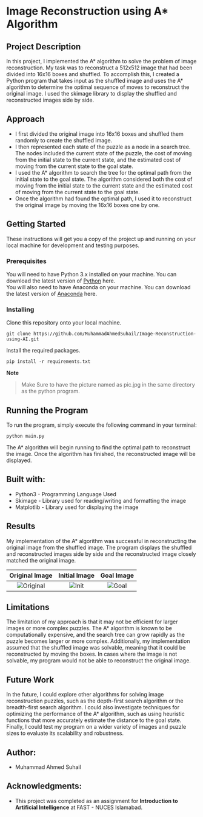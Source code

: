 # Image Reconstruction using A* Algorithm

## Project Description

In this project, I implemented the A* algorithm to solve the problem of image reconstruction. My task was to reconstruct a 512x512 image that had been divided into 16x16 boxes and shuffled. To accomplish this, I created a Python program that takes input as the shuffled image and uses the A* algorithm to determine the optimal sequence of moves to reconstruct the original image. I used the skimage library to display the shuffled and reconstructed images side by side.

## Approach

- I first divided the original image into 16x16 boxes and shuffled them randomly to create the shuffled image.
- I then represented each state of the puzzle as a node in a search tree. The nodes included the current state of the puzzle, the cost of moving from the initial state to the current state, and the estimated cost of moving from the current state to the goal state.
- I used the A* algorithm to search the tree for the optimal path from the initial state to the goal state. The algorithm considered both the cost of moving from the initial state to the current state and the estimated cost of moving from the current state to the goal state.
- Once the algorithm had found the optimal path, I used it to reconstruct the original image by moving the 16x16 boxes one by one.

## Getting Started
These instructions will get you a copy of the project up and running on your local machine for development and testing purposes.

### Prerequisites
You will need to have Python 3.x installed on your machine. You can download the latest version of [Python](https://www.python.org/downloads/) here.
</br>
You will also need to have Anaconda on your machine. You can download the latest version of [Anaconda](https://www.anaconda.com/) here.

### Installing
Clone this repository onto your local machine.
```
git clone https://github.com/MuhammadAhmedSuhail/Image-Reconstruction-using-AI.git
```
Install the required packages.
```
pip install -r requirements.txt
```
**Note**
> Make Sure to have the picture named as pic.jpg in the same directory as the python program.
## Running the Program
To run the program, simply execute the following command in your terminal:
```
python main.py
```
The A* algorithm will begin running to find the optimal path to reconstruct the image. Once the algorithm has finished, the reconstructed image will be displayed.
## Built with:
- Python3 - Programming Language Used
- Skimage - Library used for reading/writing and formatting the image
- Matplotlib - Library used for displaying the image 
## Results
My implementation of the A* algorithm was successful in reconstructing the original image from the shuffled image.
The program displays the shuffled and reconstructed images side by side and the reconstructed image closely matched the original image.


Original Image             |  Initial Image            | Goal Image
:-------------------------:|:-------------------------:|:-------------------------:
 ![Original](https://user-images.githubusercontent.com/72251313/232824633-9dac0864-32fc-4206-bd7a-57b3ad4f0231.png) | ![Init](https://user-images.githubusercontent.com/72251313/232823971-a52ca173-81e3-4c99-a31c-054e2a472ce8.png) | ![Goal](https://user-images.githubusercontent.com/72251313/232823966-d93f8c42-c8c5-4b78-a498-6770ec4fdf88.png)

## Limitations
The limitation of my approach is that it may not be efficient for larger images or more complex puzzles. The A* algorithm is known to be computationally expensive, and the search tree can grow rapidly as the puzzle becomes larger or more complex. Additionally, my implementation assumed that the shuffled image was solvable, meaning that it could be reconstructed by moving the boxes. In cases where the image is not solvable, my program would not be able to reconstruct the original image.

## Future Work
In the future, I could explore other algorithms for solving image reconstruction puzzles, such as the depth-first search algorithm or the breadth-first search algorithm. I could also investigate techniques for optimizing the performance of the A* algorithm, such as using heuristic functions that more accurately estimate the distance to the goal state. Finally, I could test my program on a wider variety of images and puzzle sizes to evaluate its scalability and robustness.

## Author:
- Muhammad Ahmed Suhail

## Acknowledgments:
- This project was completed as an assignment for **Introduction to Artificial Intelligence** at FAST - NUCES Islamabad.









